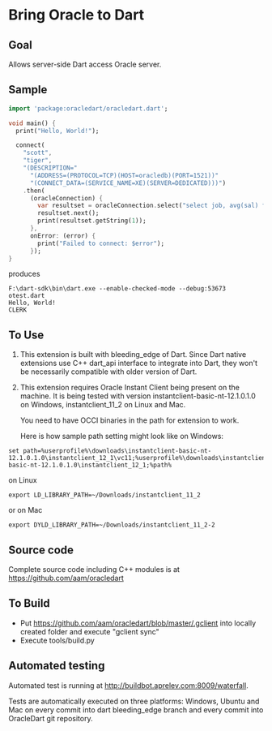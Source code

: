 Bring Oracle to Dart
===

Goal
---
Allows server-side Dart access Oracle server.

Sample
---
```dart
import 'package:oracledart/oracledart.dart';

void main() {
  print("Hello, World!");

  connect(
    "scott",
    "tiger",
    "(DESCRIPTION="
      "(ADDRESS=(PROTOCOL=TCP)(HOST=oracledb)(PORT=1521))"
      "(CONNECT_DATA=(SERVICE_NAME=XE)(SERVER=DEDICATED)))")
    .then(
      (oracleConnection) {
        var resultset = oracleConnection.select("select job, avg(sal) from emp group by job");
        resultset.next();
        print(resultset.getString(1));
      },
      onError: (error) {
        print("Failed to connect: $error");
      });
}
```

produces

```shell
F:\dart-sdk\bin\dart.exe --enable-checked-mode --debug:53673 otest.dart
Hello, World!
CLERK
```

To Use
---

1. This extension is built with bleeding_edge of Dart. 
   Since Dart native extensions use C++ dart_api interface to integrate into Dart, they won't be necessarily compatible with older version of Dart.

2. This extension requires Oracle Instant Client being present on the machine.
   It is being tested with version instantclient-basic-nt-12.1.0.1.0 on Windows, instantclient_11_2 on Linux and Mac.

   You need to have OCCI binaries in the path for extension to work.

   Here is how sample path setting might look like on Windows:
```shell
set path=%userprofile%\downloads\instantclient-basic-nt-12.1.0.1.0\instantclient_12_1\vc11;%userprofile%\downloads\instantclient-basic-nt-12.1.0.1.0\instantclient_12_1;%path%
```
   on Linux
```shell
export LD_LIBRARY_PATH=~/Downloads/instantclient_11_2
```
   or on Mac
```shell
export DYLD_LIBRARY_PATH=~/Downloads/instantclient_11_2-2
```

Source code
---

Complete source code including C++ modules is at https://github.com/aam/oracledart

To Build
---

- Put https://github.com/aam/oracledart/blob/master/.gclient into locally created folder and execute "gclient sync"
- Execute tools/build.py

Automated testing
---

Automated test is running at http://buildbot.aprelev.com:8009/waterfall.

Tests are automatically executed on three platforms: Windows, Ubuntu and Mac on every commit into dart bleeding_edge branch and every commit into OracleDart git repository.
